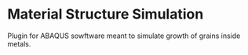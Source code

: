 # Material Structure Simulation
 Plugin for ABAQUS sowftware meant to simulate growth of grains inside metals.
